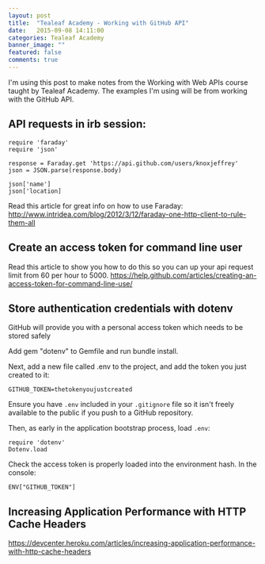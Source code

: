 ```yaml
---
layout: post
title:  "Tealeaf Academy - Working with GitHub API"
date:   2015-09-08 14:11:00
categories: Tealeaf Academy
banner_image: ""
featured: false
comments: true
---
```


I'm using this post to make notes from the Working with Web APIs course taught by Tealeaf Academy.  The examples I'm using will be from working with the GitHub API.

<!--more-->

## API requests in irb session:

    require 'faraday'
    require 'json'

    response = Faraday.get 'https://api.github.com/users/knoxjeffrey'
    json = JSON.parse(response.body)

    json['name']
    json['location]
    
Read this article for great info on how to use Faraday: http://www.intridea.com/blog/2012/3/12/faraday-one-http-client-to-rule-them-all

## Create an access token for command line user
Read this article to show you how to do this so you can up your api request limit from 60 per hour to 5000.  https://help.github.com/articles/creating-an-access-token-for-command-line-use/

## Store authentication credentials with dotenv

GitHub will provide you with a personal access token which needs to be stored safely

Add gem "dotenv" to Gemfile and run bundle install.

Next, add a new file called .env to the project, and add the token you just created to it:

    GITHUB_TOKEN=thetokenyoujustcreated

Ensure you have ```.env``` included in your ```.gitignore``` file so it isn't freely available to the public if you push to a GitHub repository.

Then, as early in the application bootstrap process, load ```.env```:

    require 'dotenv'
    Dotenv.load
    
Check the access token is properly loaded into the environment hash.  In the console:

    ENV["GITHUB_TOKEN"]

## Increasing Application Performance with HTTP Cache Headers
https://devcenter.heroku.com/articles/increasing-application-performance-with-http-cache-headers